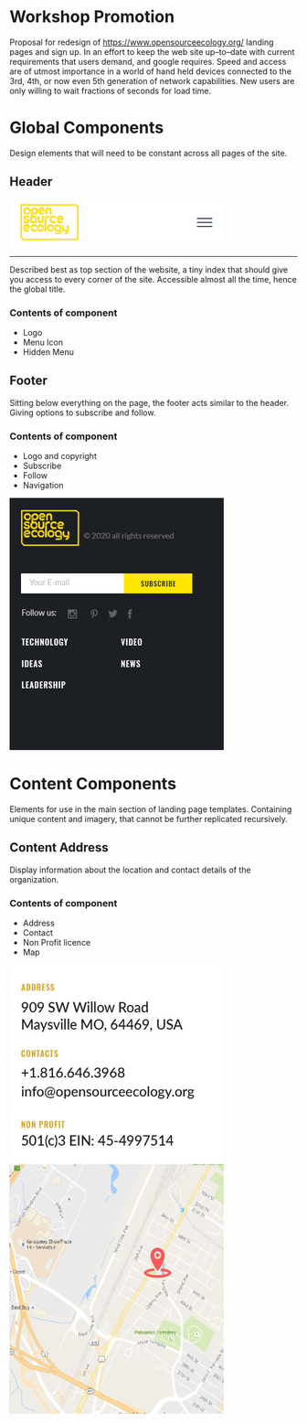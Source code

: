 # Workshop Promotion
Proposal for redesign of https://www.opensourceecology.org/ landing pages and sign up. In an effort to keep the web site up–to–date with current requirements that users demand, and google requires. Speed and access are of utmost importance in a world of hand held devices connected to the 3rd, 4th, or now even 5th generation of network capabilities. New users are only willing to wait fractions of seconds for load time.


# Global Components
Design elements that will need to be constant across all pages of the site.

## Header
![Image of the header](https://github.com/shaunmac/workshop-promotion/blob/master/images/header.jpg "Logo to the left menu icon to the right")

---

Described best as top section of the website, a tiny index that should give you access to every corner of the site. Accessible almost all the time, hence the global title.

### Contents of component
- Logo
- Menu Icon
- Hidden Menu


## Footer
Sitting below everything on the page, the footer acts similar to the header. Giving options to subscribe and follow.

### Contents of component
- Logo and copyright
- Subscribe
- Follow
- Navigation

![Image of the footer](https://github.com/shaunmac/workshop-promotion/blob/master/images/footer.jpg "Logo top links below")


# Content Components
Elements for use in the main section of landing page templates. Containing unique content and imagery, that cannot be further replicated recursively.


## Content Address
Display information about the location and contact details of the organization.

### Contents of component
- Address
- Contact
- Non Profit licence
- Map

![Image of the footer](https://github.com/shaunmac/workshop-promotion/blob/master/images/content_address.jpg "Logo top")